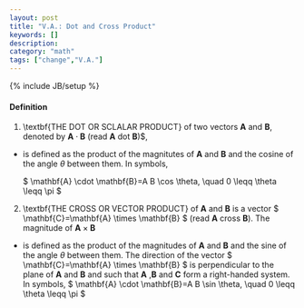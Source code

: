```yaml
---
layout: post
title: "V.A.: Dot and Cross Product"
keywords: []
description: 
category: "math"
tags: ["change","V.A."]
---
```

{% include JB/setup %}

#### Definition
1. \textbf{THE DOT OR SCLALAR PRODUCT} of two vectors $\textbf{A}$ and
   $\textbf{B}$, denoted by $\mathbf{A} \cdot \mathbf{B}$ (read $\textbf{A}$ dot
   $\textbf{B}$)$, 
-  is defined as the product of the magnitutes of $\textbf{A}$ and
   $\textbf{B}$ and the cosine of the angle $\theta$ between them. In symbols,
   
   $
   \mathbf{A} \cdot \mathbf{B}=A B \cos \theta, \quad 0 \leqq \theta \leqq \pi
   $

2. \textbf{THE CROSS OR VECTOR PRODUCT} of $\textbf{A}$ and $\textbf{B}$ is a
   vector $
   \mathbf{C}=\mathbf{A} \times \mathbf{B}
   $ (read $\mathbf{A}$ cross $\mathbf{B}$). The magnitude of $\mathbf{A} \times \mathbf{B}$
- is defined as the product of the magnitudes of $\mathbf{A}$ and $\mathbf{B}$
   and the sine of the angle $\theta$ between them. The direction of the vector 
   $
   \mathbf{C}=\mathbf{A} \times \mathbf{B}
   $ is perpendicular to the plane of $\textbf{A}$ and $\textbf{B}$ and such
   that $\textbf{A}$ ,$\textbf{B}$ and $\textbf{C}$ form a right-handed system.
   In symbols,
   $
   \mathbf{A} \cdot \mathbf{B}=A B \sin \theta, \quad 0 \leqq \theta \leqq \pi
   $

